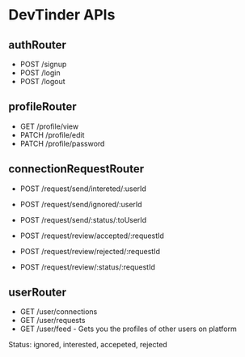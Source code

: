 # DevTinder APIs

## authRouter

- POST /signup
- POST /login
- POST /logout

## profileRouter

- GET /profile/view
- PATCH /profile/edit
- PATCH /profile/password

## connectionRequestRouter

- POST /request/send/intereted/:userId
- POST /request/send/ignored/:userId
- POST /request/send/:status/:toUserId

- POST /request/review/accepted/:requestId
- POST /request/review/rejected/:requestId
- POST /request/review/:status/:requestId

## userRouter

- GET /user/connections
- GET /user/requests
- GET /user/feed - Gets you the profiles of other users on platform

Status: ignored, interested, accepeted, rejected
